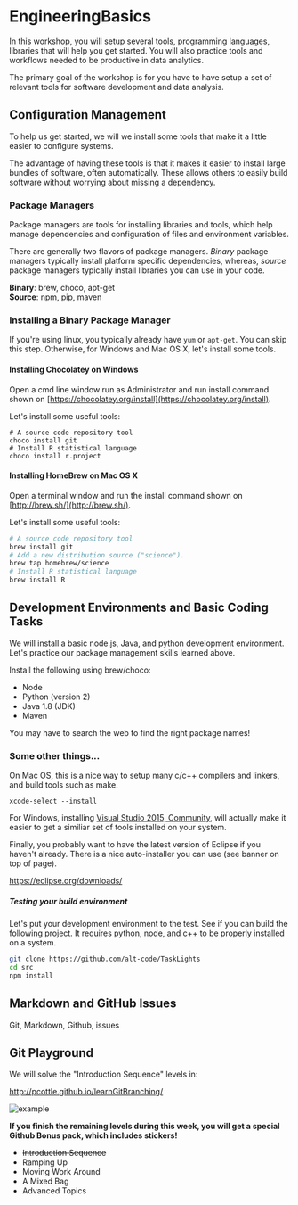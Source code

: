 # EngineeringBasics

In this workshop, you will setup several tools, programming languages, libraries that will help you get started. You will also practice tools and workflows needed to be productive in data analytics.

The primary goal of the workshop is for you have to have setup a set of relevant tools for software development and data analysis.

## Configuration Management

To help us get started, we will we install some tools that make it a little easier to configure systems.

The advantage of having these tools is that it makes it easier to install large bundles of software, often automatically. These allows others to easily build software without worrying about missing a dependency.

### Package Managers

Package managers are tools for installing libraries and tools, which help manage dependencies and configuration of files and environment variables. 

There are generally two flavors of package managers. *Binary* package managers typically install platform specific dependencies, whereas, *source* package managers typically install libraries you can use in your code.

**Binary**: brew, choco, apt-get  
**Source**: npm, pip, maven

### Installing a Binary Package Manager

If you're using linux, you typically already have `yum` or `apt-get`. You can skip this step. Otherwise, for Windows and Mac OS X, let's install some tools.

#### Installing Chocolatey on Windows

Open a cmd line window run as Administrator and run install command shown on [https://chocolatey.org/install](https://chocolatey.org/install).

Let's install some useful tools:
```
# A source code repository tool
choco install git
# Install R statistical language
choco install r.project
```

#### Installing HomeBrew on Mac OS X

Open a terminal window and run the install command shown on [http://brew.sh/](http://brew.sh/).

Let's install some useful tools:

```bash
# A source code repository tool
brew install git
# Add a new distribution source ("science"). 
brew tap homebrew/science
# Install R statistical language
brew install R
```

## Development Environments and Basic Coding Tasks

We will install a basic node.js, Java, and python development environment. Let's practice our package management skills learned above.

Install the following using brew/choco:

* Node
* Python (version 2)
* Java 1.8 (JDK)
* Maven

You may have to search the web to find the right package names!

### Some other things...

On Mac OS, this is a nice way to setup many c/c++ compilers and linkers, and build tools such as make.

```
xcode-select --install
```

For Windows, installing [Visual Studio 2015, Community](https://www.visualstudio.com/en-us/products/visual-studio-community-vs.aspx), will actually make it easier to get a similiar set of tools installed on your system.

Finally, you probably want to have the latest version of Eclipse if you haven't already.  There is a nice auto-installer you can use (see banner on top of page).

https://eclipse.org/downloads/

##### Testing your build environment

Let's put your development environment to the test. See if you can build the following project. It requires python, node, and c++ to be properly installed on a system.

```bash
git clone https://github.com/alt-code/TaskLights
cd src
npm install
```

## Markdown and GitHub Issues

Git, Markdown, Github, issues


## Git Playground

We will solve the "Introduction Sequence" levels in:  

http://pcottle.github.io/learnGitBranching/   

![example](https://cloud.githubusercontent.com/assets/742934/9494425/c4dd4b66-4bd3-11e5-9aac-04bfc8fed771.png)

**If you finish the remaining levels during this week, you will get a special Github Bonus pack, which includes stickers!**

* <s>Introduction Sequence</s>
* Ramping Up
* Moving Work Around
* A Mixed Bag
* Advanced Topics





